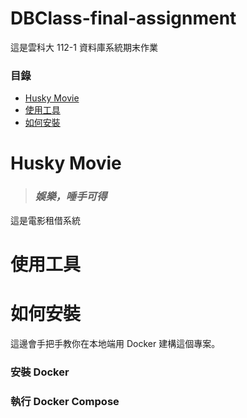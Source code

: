 # DBClass-final-assignment
這是雲科大 112-1 資料庫系統期末作業

### 目錄
* [Husky Movie](/README.md#Husky-Movie)
* [使用工具](/README.md#使用工具)
* [如何安裝](/README.md#如何安裝)

# Husky Movie
> ### _娛樂，唾手可得_
這是電影租借系統


# 使用工具

# 如何安裝
這邊會手把手教你在本地端用 Docker 建構這個專案。
### 安裝 Docker
### 執行 Docker Compose
